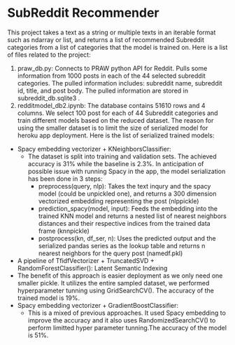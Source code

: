 # SubReddit Recommender
This project takes a text as a string or multiple texts in an iterable format such as ndarray or list, and returns a list of recommended Subreddit categories from a list of categories that the model is trained on.
Here is a list of files related to the project:
1. praw_db.py:
Connects to PRAW python API for Reddit. Pulls some information from 1000 posts in each of the 44 selected subreddit categories.
The pulled information includes: subreddit name, subreddit id, title, and post body. The pulled information are stored in subreddit_db.sqlite3 .
2. redditmodel_db2.ipynb:
The database contains 51610 rows and 4 columns. We select 100 post for each of 44 Subreddit categories and train different models based on the reduced dataset. The reason for using the smaller dataset is to limit the size of serialized model for heroku app deployment. Here is the list of serialized trained models:
- Spacy embedding vectorizer + KNeighborsClassifier:
  - The dataset is split into training and validation sets. The achieved accuracy is 31% while the baseline is 2.3%. In anticipation of possible issue with running Spacy in the app, the model serialization has been done in 3 steps:
    - preprocess(query, nlp): Takes the text inqury and the spacy model (could be unpickled one), and returns a 300 dimension vectorized embedding representing the post (nlppickle)
    - prediction_spacy(model, input): Feeds the embedding into the trained KNN model and returns a nested list of nearest neighbors distances and their respective indices from the trained data frame (knnpickle)
    - postprocess(kn, df_ser, n): Uses the predicted output and the serialized pandas series as the lookup table and returns n nearest neighbors for the query post (namedf.pkl)
 - A pipeline of TfidfVectorizer + TruncatedSVD + RandomForestClassifier(): Latent Semantic Indexing
  - The benefit of this approach is easier deployment as we only need one smaller pickle. It utilizes the entire sampled dataset, we performed hyperparameter tunning using GridSearchCV(). The accuracy of the trained model is 19%.
- Spacy embedding vectorizer + GradientBoostClassifier:
  - This is a mixed of previous approaches. It used Spacy embedding to improve the accuracy and it also uses RandomizedSearchCV() to perform limitted hyper parameter tunning.The accuracy of the model is 51%.

